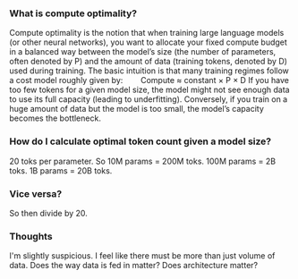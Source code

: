 ### What is compute optimality?
Compute optimality is the notion that when training large language models (or other neural networks), you want to allocate your fixed compute budget in a balanced way between the model’s size (the number of parameters, often denoted by P) and the amount of data (training tokens, denoted by D) used during training. The basic intuition is that many training regimes follow a cost model roughly given by:
  Compute ≈ constant × P × D
If you have too few tokens for a given model size, the model might not see enough data to use its full capacity (leading to underfitting). Conversely, if you train on a huge amount of data but the model is too small, the model’s capacity becomes the bottleneck.

### How do I calculate optimal token count given a model size?
20 toks per parameter. So 
10M params = 200M toks. 
100M params = 2B toks.
1B params = 20B toks.

### Vice versa?
So then divide by 20.

### Thoughts
I'm slightly suspicious. I feel like there must be more than just volume of data. Does the way data is fed in matter? Does architecture matter? 

